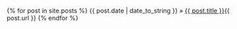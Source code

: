 <script>
document.getElementById("blogsmall").style.backgroundColor="#EFAB00";
document.getElementById("blogtext").style.color="#000000";
document.getElementById("blog").className="menu2active";
</script>

{% for post in site.posts %}
{{ post.date | date_to_string }} &raquo; <a href="{{ post.url }}">{{ post.title }}</a>{{ post.url }}
{% endfor %}

